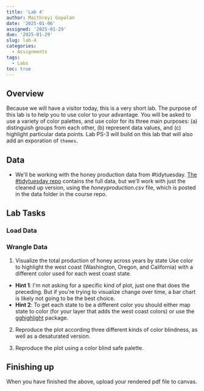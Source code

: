 ```yaml
---
title: 'Lab 4'
author: Maithreyi Gopalan
date: '2025-01-06'
assigned: '2025-01-29'
due: '2025-01-29'
slug: lab-4
categories:
  - Assignments
tags:
  - Labs
toc: true
---
```


## Overview
Because we will have a visitor today, this is a very short lab. The purpose of this lab is to help you to use color to your advantage. 
You will be asked to use a variety of color palettes, and use color for its three main purposes: 
(a) distinguish groups from each other, (b) represent data values, and (c)
highlight particular data points. Lab PS-3 will build on this lab that will also add an exporation of `themes`.

## Data

* We'll be working with the honey production data from #tidytuesday. [The #tidytuesday repo](https://github.com/rfordatascience/tidytuesday/tree/master/data/2018/2018-05-21) 
contains the full data, but we'll work with just the cleaned up version, using
the *honeyproduction.csv* file, which is posted in the data folder in the course repo.

## Lab Tasks

### Load Data

### Wrangle Data 

1. Visualize the total production of honey across years by state  Use color to
highlight the west coast (Washington, Oregon, and California) with a different color used for each west coast state.
  + **Hint 1**: I'm not asking for a specific kind of plot, just one that does the preceding. But if you're trying to visualize change over time, a bar chart is likely not going to be the best choice.
  + **Hint 2**: To get each state to be a different color you should either map state to color (for your layer that adds the west coast colors) or use the [gghighlight](https://yutannihilation.github.io/gghighlight/index.html) package.

2. Reproduce the plot according three different kinds of color blindness, as
well as a desaturated version. 

3. Reproduce the plot using a color blind safe palette. 

## Finishing up
When you have finished the above, upload your rendered pdf file to canvas.
